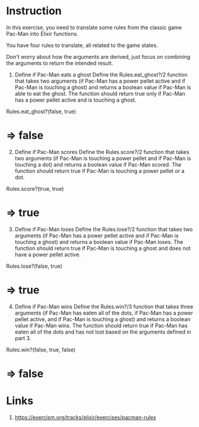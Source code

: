 # Instruction
In this exercise, you need to translate some rules from the classic game Pac-Man into Elixir functions.

You have four rules to translate, all related to the game states.

Don't worry about how the arguments are derived, just focus on combining the arguments to return the intended result.

1. Define if Pac-Man eats a ghost
Define the Rules.eat_ghost?/2 function that takes two arguments (if Pac-Man has a power pellet active and if Pac-Man is touching a ghost) and returns a boolean value if Pac-Man is able to eat the ghost. The function should return true only if Pac-Man has a power pellet active and is touching a ghost.

Rules.eat_ghost?(false, true)
# => false
2. Define if Pac-Man scores
Define the Rules.score?/2 function that takes two arguments (if Pac-Man is touching a power pellet and if Pac-Man is touching a dot) and returns a boolean value if Pac-Man scored. The function should return true if Pac-Man is touching a power pellet or a dot.

Rules.score?(true, true)
# => true
3. Define if Pac-Man loses
Define the Rules.lose?/2 function that takes two arguments (if Pac-Man has a power pellet active and if Pac-Man is touching a ghost) and returns a boolean value if Pac-Man loses. The function should return true if Pac-Man is touching a ghost and does not have a power pellet active.

Rules.lose?(false, true)
# => true
4. Define if Pac-Man wins
Define the Rules.win?/3 function that takes three arguments (if Pac-Man has eaten all of the dots, if Pac-Man has a power pellet active, and if Pac-Man is touching a ghost) and returns a boolean value if Pac-Man wins. The function should return true if Pac-Man has eaten all of the dots and has not lost based on the arguments defined in part 3.

Rules.win?(false, true, false)
# => false


# Links
1. https://exercism.org/tracks/elixir/exercises/pacman-rules